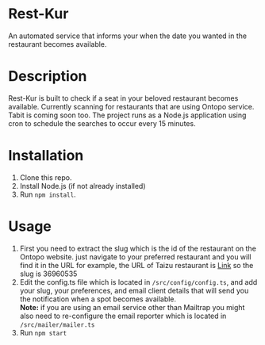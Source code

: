 # Rest-Kur
An automated service that informs your when the date you wanted in the restaurant becomes available. 

# Description
Rest-Kur is built to check if a seat in your beloved restaurant becomes available.
Currently scanning for restaurants that are using Ontopo service.
Tabit is coming soon too.
The project runs as a Node.js application using cron to schedule the searches to occur every 15 minutes.

# Installation
1. Clone this repo.
2. Install Node.js (if not already installed)
3. Run `npm install`.

# Usage
1. First you need to extract the slug which is the id of the restaurant on the Ontopo website.
    just navigate to your preferred restaurant and you will find it in the URL for example,
    the URL of Taizu restaurant is [Link](https://ontopo.co.il/36960535/) so the slug is 36960535
2. Edit the config.ts file which is located in `/src/config/config.ts`, and add your slug, your preferences, and email client details 
    that will send you the notification when a spot becomes available. <br/>
    **Note:** if you are using an email service other than Mailtrap you might also need to re-configure the email reporter
    which is located in `/src/mailer/mailer.ts`
3. Run `npm start`


